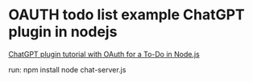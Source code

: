 # OAUTH todo list example ChatGPT plugin in nodejs
[ChatGPT plugin tutorial with OAuth for a To-Do in Node.js](https://sebbie.pl/openai-chatgpt-oauth-plugin-example-in-nodejs/)

run:
npm install
node chat-server.js